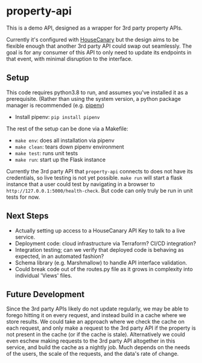 # property-api

This is a demo API, designed as a wrapper for 3rd party property APIs.

Currently it's configured with [HouseCanary](https://api-docs.housecanary.com/) but the design aims to be flexible enough that another 3rd party API could swap out seamlessly.  The goal is for any consumer of this API to only need to update its endpoints in that event, with minimal disruption to the interface.


## Setup
This code requires python3.8 to run, and assumes you've installed it as a prerequisite.  (Rather than using the system version, a python package manager is recommended (e.g. [pipenv](https://github.com/pyenv/pyenv))
* Install pipenv: `pip install pipenv`

The rest of the setup can be done via a Makefile:
* `make env`: does all installation via pipenv
* `make clean`: tears down pipenv environment
* `make test`: runs unit tests
* `make run`: start up the Flask instance

Currently the 3rd party API that `property-api` connects to does not have its credentials, so live testing is not yet possible.  `make run` will start a flask instance that a user could test by navigating in a browser to `http://127.0.0.1:5000/health-check`.  But code can only truly be run in unit tests for now.


## Next Steps
* Actually setting up access to a HouseCanary API Key to talk to a live service.
* Deployment code: cloud infrastructure via Terraform?  CI/CD integration? 
* Integration testing; can we verify that deployed code is behaving as expected, in an automated fashion?
* Schema library (e.g. Marshmallow) to handle API interface validation.
* Could break code out of the routes.py file as it grows in complexity into individual 'Views' files.


## Future Development
Since the 3rd party APIs likely do not update regularly, we may be able to forego hitting it on every request, and instead build in a cache where we store results.
We could take an approach where we check the cache on each request, and only make a request to the 3rd party API if the property is not present in the cache (or if the cache is stale).
Alternatively we could even eschew making requests to the 3rd party API altogether in this service, and build the cache as a nightly job.
Much depends on the needs of the users, the scale of the requests, and the data's rate of change.